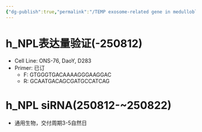 ```yaml
---
{"dg-publish":true,"permalink":"/TEMP exosome-related gene in medulloblastoma/工作计划/","dgPassFrontmatter":true}
---
```



# h_NPL表达量验证(-250812)
- Cell Line: ONS-76, DaoY, D283
- Primer: 已订
	- F: GTGGGTGACAAAAGGGAAGGAC
	- R: GCAATGACAGCGATGCCATCAG

# h_NPL siRNA(250812-~250822)
- 通用生物，交付周期3-5自然日